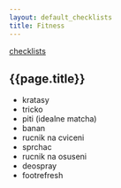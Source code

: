 ```yaml
---
layout: default_checklists
title: Fitness
---
```


[checklists](.)

## {{page.title}}

- kratasy
- tricko
- piti (idealne matcha)
- banan
- rucnik na cviceni
- sprchac
- rucnik na osuseni
- deospray
- footrefresh

